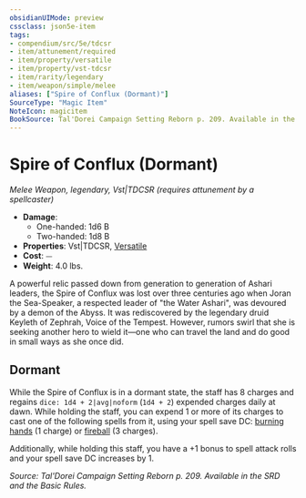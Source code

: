 ```yaml
---
obsidianUIMode: preview
cssclass: json5e-item
tags:
- compendium/src/5e/tdcsr
- item/attunement/required
- item/property/versatile
- item/property/vst-tdcsr
- item/rarity/legendary
- item/weapon/simple/melee
aliases: ["Spire of Conflux (Dormant)"]
SourceType: "Magic Item"
NoteIcon: magicitem
BookSource: Tal'Dorei Campaign Setting Reborn p. 209. Available in the SRD and the Basic Rules.
---
```

# Spire of Conflux (Dormant)
*Melee Weapon, legendary, Vst|TDCSR (requires attunement by a spellcaster)*  

- **Damage**:
  - One-handed: 1d6 B
  - Two-handed: 1d8 B
- **Properties**: Vst|TDCSR, [Versatile](/3-Mechanics/CLI/rules/item-properties.md#Versatile)
- **Cost**: ⏤
- **Weight**: 4.0 lbs.

A powerful relic passed down from generation to generation of Ashari leaders, the Spire of Conflux was lost over three centuries ago when Joran the Sea-Speaker, a respected leader of "the Water Ashari", was devoured by a demon of the Abyss. It was rediscovered by the legendary druid Keyleth of Zephrah, Voice of the Tempest. However, rumors swirl that she is seeking another hero to wield it—one who can travel the land and do good in small ways as she once did.

## Dormant

While the Spire of Conflux is in a dormant state, the staff has 8 charges and regains `dice: 1d4 + 2|avg|noform` (`1d4 + 2`) expended charges daily at dawn. While holding the staff, you can expend 1 or more of its charges to cast one of the following spells from it, using your spell save DC: [burning hands](/3-Mechanics/CLI/spells/burning-hands.md) (1 charge) or [fireball](/3-Mechanics/CLI/spells/fireball.md) (3 charges).

Additionally, while holding this staff, you have a +1 bonus to spell attack rolls and your spell save DC increases by 1.

*Source: Tal'Dorei Campaign Setting Reborn p. 209. Available in the SRD and the Basic Rules.*